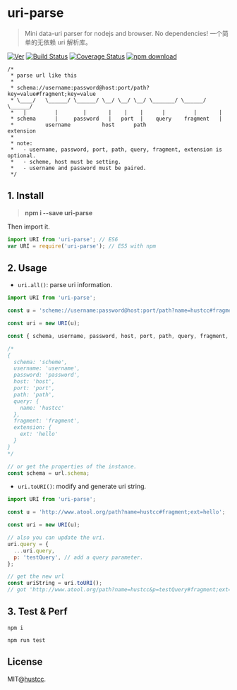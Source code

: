 # uri-parse

> Mini data-uri parser for nodejs and browser. No dependencies! 一个简单的无依赖 uri 解析库。

[![Ver](https://img.shields.io/npm/v/uri-parse.svg)](https://www.npmjs.com/package/uri-parse) [![Build Status](https://travis-ci.org/hustcc/uri-parse.svg?branch=master)](https://travis-ci.org/hustcc/uri-parse) [![Coverage Status](https://coveralls.io/repos/github/hustcc/uri-parse/badge.svg?branch=master)](https://coveralls.io/github/hustcc/uri-parse) [![npm download](https://img.shields.io/npm/dm/uri-parse.svg)](https://www.npmjs.com/package/uri-parse)


```
/*
 * parse url like this
 *
 * schema://username:password@host:port/path?key=value#fragment;key=value
 * \____/   \______/ \______/ \__/ \__/ \__/ \_______/ \______/ \______/
 *   |         |        |       |    |    |      |         |       |
 * schema      |     password   |   port  |    query    fragment   |
 *          username          host      path                     extension
 *
 * note:
 *   - username, password, port, path, query, fragment, extension is optional.
 *   - scheme, host must be setting.
 *   - username and password must be paired.
 */
```


## 1. Install

> **npm i --save uri-parse**

Then import it.

```js
import URI from 'uri-parse'; // ES6
var URI = require('uri-parse'); // ES5 with npm
```


## 2. Usage

 - `uri.all()`: parse uri information.

```js
import URI from 'uri-parse';

const u = 'scheme://username:password@host:port/path?name=hustcc#fragment;ext=hello';

const uri = new URI(u);

const { schema, username, password, host, port, path, query, fragment, extension } = uri.all();

/*
{
  schema: 'scheme',
  username: 'username',
  password: 'password',
  host: 'host',
  port: 'port',
  path: 'path',
  query: {
    name: 'hustcc'
  },
  fragment: 'fragment',
  extension: {
    ext: 'hello'
  }
}
*/

// or get the properties of the instance.
const schema = url.schema;
```

 - `uri.toURI()`: modify and generate uri string.


```js
import URI from 'uri-parse';

const u = 'http://www.atool.org/path?name=hustcc#fragment;ext=hello';

const uri = new URI(u);

// also you can update the uri.
uri.query = {
  ...uri.query,
  p: 'testQuery', // add a query parameter.
};

// get the new url
const uriString = uri.toURI();
// got 'http://www.atool.org/path?name=hustcc&p=testQuery#fragment;ext=hello';
```


## 3. Test & Perf

```
npm i

npm run test
```


## License

MIT@[hustcc](https://github.com/hustcc).


